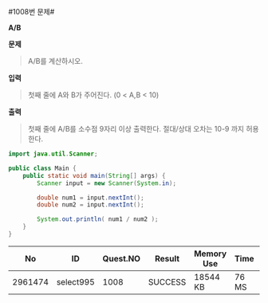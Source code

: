 
#1008번 문제#

**A/B**

**문제**
> A/B를 계산하시오.

**입력**
> 첫째 줄에 A와 B가 주어진다. (0 < A,B < 10)

**출력**
> 첫째 줄에 A/B를 소수점 9자리 이상 출력한다. 절대/상대 오차는 10-9 까지 허용한다.


``` java
import java.util.Scanner;

public class Main {
    public static void main(String[] args) {
        Scanner input = new Scanner(System.in);

        double num1 = input.nextInt();
        double num2 = input.nextInt();

        System.out.println( num1 / num2 );      
    }
}

```

| No      | ID        | Quest.NO | Result  | Memory Use | Time  | lanaguage | Code Length |
|---------|-----------|----------|---------|------------|-------|-----------|-------------|
| 2961474 | select995 | 1008     | SUCCESS | 18544 KB   | 76 MS | Java      | 287 B       |